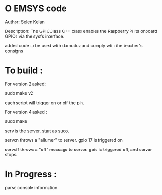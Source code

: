  O EMSYS code
=================================

Author: Selen Kelan

Description: The GPIOClass C++ class enables the Raspberry Pi its onboard GPIOs via the sysfs interface. 

added code to be used with domoticz and comply with the teacher's consigns


To build :
============================================================================================================

For version 2 asked:

sudo make v2

each script will trigger on or off the pin.

For version 4 asked :

sudo make

serv is the server. start as sudo.

servon throws a "allumer" to server. gpio 17 is triggered on

servoff throws a "off" message to server. gpio is triggered off, and server stops.

In Progress :
============================================================================================================

parse console information.
